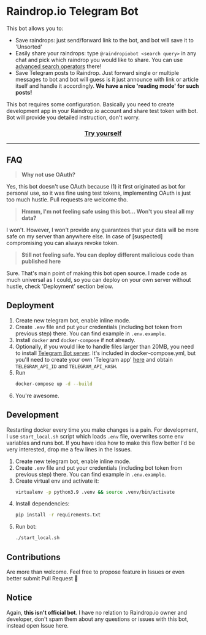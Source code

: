 # Raindrop.io Telegram Bot

This bot allows you to:
* Save raindrops: just send/forward link to the bot, and bot will save it to 'Unsorted'
* Easily share your raindrops: type `@raindropiobot <search query>` in any chat and pick which raindrop you would like to share. You can use [advanced search operators](https://help.raindrop.io/using-search#operators) there!
* Save Telegram posts to Raindrop. Just forward single or multiple messages to bot and bot will guess is it just announce with link or article itself and handle it accordingly. **We have a nice 'reading mode' for such posts!**

This bot requires some configuration. Basically you need to create development app in your Raindrop.io account and share test token with bot. Bot will provide you detailed instruction, don't worry. 

<center>
    <h3><a href="https://t.me/raindropiobot">Try yourself</a></h3>
</center>

---

## FAQ

> **Why not use OAuth?**

Yes, this bot doesn't use OAuth because (1) it first originated as bot for personal use, so it was fine using test tokens, implementing OAuth is just too much hustle. Pull requests are welcome tho.

> **Hmmm, I'm not feeling safe using this bot... Won't you steal all my data?**

I won't. However, I won't provide any guarantees that your data will be more safe on my server than anywhere else. In case of [suspected] compromising you can always revoke token.

> **Still not feeling safe. You can deploy different malicious code than published here**

Sure. That's main point of making this bot open source. I made code as much universal as I could, so you can deploy on your own server without hustle, check 'Deployment' section below. 


## Deployment

1. Create new telegram bot, enable inline mode.
1. Create `.env` file and put your credentials (including bot token from previous step) there. You can find example in `.env.example`.
1. Install `docker` and `docker-compose` if not already.
1. Optionally, if you would like to handle files larger than 20MB, you need to install [Telegram Bot server](https://github.com/tdlib/telegram-bot-api). It's included in docker-compose.yml, but you'll need to create your own 'Telegram app' [here](https://my.telegram.org/apps) and obtain `TELEGRAM_API_ID` and `TELEGRAM_API_HASH`.
1. Run
    ```bash
    docker-compose up -d --build
    ```
1. You're awesome.

## Development

Restarting docker every time you make changes is a pain. For development, I use `start_local.sh` script which loads `.env` file, overwrites some env variables and runs bot. If you have idea how to make this flow better I'd be very interested, drop me a few lines in the Issues.

1. Create new telegram bot, enable inline mode.
1. Create `.env` file and put your credentials (including bot token from previous step) there. You can find example in `.env.example`.
1. Create virtual env and activate it:
    ```bash
   virtualenv -p python3.9 .venv && source .venv/bin/activate
    ```
1. Install dependencies:
    ```bash
    pip install -r requirements.txt
    ```
1. Run bot:
    ```bash
    ./start_local.sh
    ```

## Contributions

Are more than welcome. Feel free to propose feature in Issues or even better submit Pull Request 🥰


## Notice

Again, **this isn't official bot**. I have no relation to Raindrop.io owner and developer, don't spam them about any questions or issues with this bot, instead open Issue here.